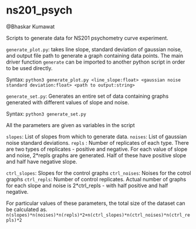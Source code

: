 # ns201_psych
@Bhaskar Kumawat

Scripts to generate data for NS201 psychometry curve experiment.

`generate_plot.py`: takes line slope, standard deviation of gaussian noise, and output file path to generate a graph containing data points. The main driver function `generate` can be imported to another python script in order to be used directly.

Syntax: `python3 generate_plot.py <line_slope:float> <gaussian noise standard deviation:float> <path to output:string>`

`generate_set.py`: Generates an entire set of data containing graphs generated with different values of slope and noise.

Syntax: `python3 generate_set.py`

All the parameters are given as variables in the script

`slopes`: List of slopes from which to generate data.
`noises`: List of gaussian noise standard deviations.
`repls` : Number of replicates of each type. There are two types of replicates - positive and negative. For each value of slope and noise, 2\*repls graphs are generated. Half of these have positive slope and half have negative slope.

`ctrl_slopes`: Slopes for the control graphs
`ctrl_noises`: Noises for the cotrol graphs
`ctrl_repls`: Number of control replicates. Actual number of graphs for each slope and noise is 2\*ctrl\_repls - with half positive and half negative.

For particular values of these parameters, the total size of the dataset can be calculated as.  
`n(slopes)*n(noises)*n(repls)*2+n(ctrl_slopes)*n(ctrl_noises)*n(ctrl_repls)*2`
